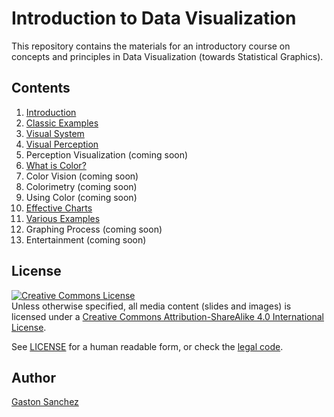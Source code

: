 # Introduction to Data Visualization

This repository contains the materials for an introductory course on 
concepts and principles in Data Visualization (towards Statistical Graphics).


## Contents

1. [Introduction](slides/01-introduction/01-introduction.pdf)
2. [Classic Examples](slides/02-classic-examples/02-classic-examples.pdf)
3. [Visual System](slides/03-visual-system/03-visual-system.pdf)
4. [Visual Perception](slides/04-visual-perception/04-visual-perception.pdf)
5. Perception Visualization (coming soon)
6. [What is Color?](slides/06-what-is-color/06-what-is-color.pdf)
7. Color Vision (coming soon)
8. Colorimetry (coming soon)
9. Using Color (coming soon)
10. [Effective Charts](slides/10-effective-charts/10-effective-charts.pdf)
11. [Various Examples](slides/11-various-examples/11-various-examples.pdf)
12. Graphing Process (coming soon)
13. Entertainment (coming soon)


## License

<a rel="license" href="http://creativecommons.org/licenses/by-sa/4.0/"><img alt="Creative Commons License" style="border-width:0" src="https://i.creativecommons.org/l/by-sa/4.0/88x31.png" /></a><br />Unless otherwise specified, all media content (slides and images) is licensed under a <a rel="license" href="http://creativecommons.org/licenses/by-sa/4.0/">Creative Commons Attribution-ShareAlike 4.0 International License</a>.

See [LICENSE](LICENSE.md) for a human readable form, or check the [legal code](https://creativecommons.org/licenses/by-sa/4.0/legalcode).


## Author

[Gaston Sanchez](http://gastonsanchez.com)
